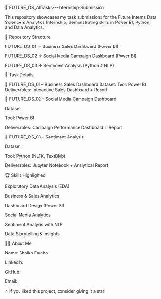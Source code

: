 🚀 FUTURE_DS_AllTasks---Internship-Submission


This repository showcases my task submissions for the Future Interns Data Science & Analytics Internship, demonstrating skills in Power BI, Python, and Data Analytics.

📂 Repository Structure

FUTURE_DS_01 → Business Sales Dashboard (Power BI)

FUTURE_DS_02 → Social Media Campaign Dashboard (Power BI)

FUTURE_DS_03 → Sentiment Analysis (Python & NLP)

📌 Task Details

🔹 FUTURE_DS_01 – Business Sales Dashboard
Dataset:
Tool: Power BI
Deliverables: Interactive Sales Dashboard + Report

🔹 FUTURE_DS_02 – Social Media Campaign Dashboard

Dataset: 

Tool: Power BI

Deliverables: Campaign Performance Dashboard + Report

🔹 FUTURE_DS_03 – Sentiment Analysis

Dataset:

Tool: Python (NLTK, TextBlob)

Deliverables: Jupyter Notebook + Analytical Report

🏆 Skills Highlighted

Exploratory Data Analysis (EDA)

Business & Sales Analytics

Dashboard Design (Power BI)

Social Media Analytics

Sentiment Analysis with NLP

Data Storytelling & Insights

👨‍💻 About Me

Name: Shaikh Fareha

LinkedIn:

GitHub:

Email: 

⭐ If you liked this project, consider giving it a star!

